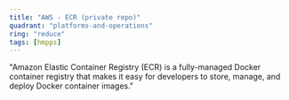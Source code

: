 ```yaml
---
title: "AWS - ECR (private repo)"
quadrant: "platforms-and-operations"
ring: "reduce"
tags: [hmpps]
---
```


"Amazon Elastic Container Registry (ECR) is a fully-managed Docker container registry that makes it easy for developers to store, manage, and deploy Docker container images."
